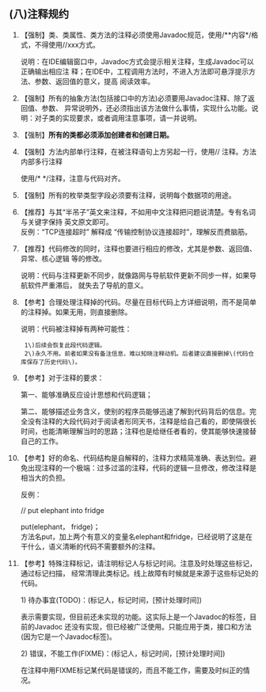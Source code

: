 ## \(八\)注释规约

1. 【强制】类、类属性、类方法的注释必须使用Javadoc规范，使用/\*\*内容\*/格式，不得使用//xxx方式。

   说明：在IDE编辑窗口中，Javadoc方式会提示相关注释，生成Javadoc可以正确输出相应注 释；在IDE中，工程调用方法时，不进入方法即可悬浮提示方法、参数、返回值的意义，提高 阅读效率。

2. 【强制】所有的抽象方法\(包括接口中的方法\)必须要用Javadoc注释、除了返回值、参数、 异常说明外，还必须指出该方法做什么事情，实现什么功能。说明：对子类的实现要求，或者调用注意事项，请一并说明。

3. 【强制】**所有的类都必须添加创建者和创建日期。**

4. 【强制】方法内部单行注释，在被注释语句上方另起一行，使用// 注释。方法内部多行注释

   使用/\* \*/注释，注意与代码对齐。

5. 【强制】所有的枚举类型字段必须要有注释，说明每个数据项的用途。

6. 【推荐】与其“半吊子”英文来注释，不如用中文注释把问题说清楚。专有名词与关键字保持 英文原文即可。  
   反例：“TCP连接超时” 解释成 “传输控制协议连接超时”，理解反而费脑筋。

7. 【推荐】代码修改的同时，注释也要进行相应的修改，尤其是参数、返回值、异常、核心逻辑 等的修改。

   说明：代码与注释更新不同步，就像路网与导航软件更新不同步一样，如果导航软件严重滞后， 就失去了导航的意义。

8. 【参考】合理处理注释掉的代码。尽量在目标代码上方详细说明，而不是简单的注释掉。如果无用，则直接删除。

   说明：代码被注释掉有两种可能性：

   ```
    1\)后续会恢复此段代码逻辑。
    2\)永久不用。前者如果没有备注信息，难以知晓注释动机。后者建议直接删掉\(代码仓库保存了历史代码\)。
   ```

9. 【参考】对于注释的要求：

   第一、能够准确反应设计思想和代码逻辑；

   第二、能够描述业务含义，使别的程序员能够迅速了解到代码背后的信息。完全没有注释的大段代码对于阅读者形同天书，注释是给自己看的，即使隔很长时间，也能清晰理解当时的思路；注释也是给继任者看的，使其能够快速接替自己的工作。

10. 【参考】好的命名、代码结构是自解释的，注释力求精简准确、表达到位。避免出现注释的一个极端：过多过滥的注释，代码的逻辑一旦修改，修改注释是相当大的负担。

    反例：

    // put elephant into fridge

    put\(elephant， fridge\)；  
    方法名put，加上两个有意义的变量名elephant和fridge，已经说明了这是在干什么，语义清晰的代码不需要额外的注释。

11. 【参考】特殊注释标记，请注明标记人与标记时间。注意及时处理这些标记，通过标记扫描， 经常清理此类标记。线上故障有时候就是来源于这些标记处的代码。

    1\) 待办事宜\(TODO\)：\(标记人，标记时间，\[预计处理时间\]\)

    表示需要实现，但目前还未实现的功能。这实际上是一个Javadoc的标签，目前的Javadoc 还没有实现，但已经被广泛使用。只能应用于类，接口和方法\(因为它是一个Javadoc标签\)。

    2\) 错误，不能工作\(FIXME\)：\(标记人，标记时间，\[预计处理时间\]\)

    在注释中用FIXME标记某代码是错误的，而且不能工作，需要及时纠正的情况。



